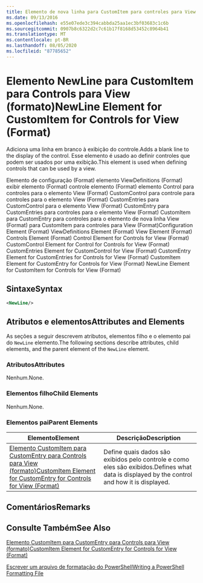 ```yaml
---
title: Elemento de nova linha para CustomItem para controles para View (Format) | Microsoft Docs
ms.date: 09/13/2016
ms.openlocfilehash: e55e07ede3c394cabbda25aa1ec3bf03683c1c6b
ms.sourcegitcommit: 0907b8c6322d2c7c61b17f8168d53452c8964b41
ms.translationtype: MT
ms.contentlocale: pt-BR
ms.lasthandoff: 08/05/2020
ms.locfileid: "87785652"
---
```

# <a name="newline-element-for-customitem-for-controls-for-view-format"></a><span data-ttu-id="bb187-102">Elemento NewLine para CustomItem para Controls para View (formato)</span><span class="sxs-lookup"><span data-stu-id="bb187-102">NewLine Element for CustomItem for Controls for View (Format)</span></span>

<span data-ttu-id="bb187-103">Adiciona uma linha em branco à exibição do controle.</span><span class="sxs-lookup"><span data-stu-id="bb187-103">Adds a blank line to the display of the control.</span></span> <span data-ttu-id="bb187-104">Esse elemento é usado ao definir controles que podem ser usados por uma exibição.</span><span class="sxs-lookup"><span data-stu-id="bb187-104">This element is used when defining controls that can be used by a view.</span></span>

<span data-ttu-id="bb187-105">Elemento de configuração (Format) elemento ViewDefinitions (Format) exibir elemento (Format) controle elemento (Format) elemento Control para controles para o elemento View (Format) CustomControl para controle para controles para o elemento View (Format) CustomEntries para CustomControl para o elemento View (Format) CustomEntry para CustomEntries para controles para o elemento View (Format) CustomItem para CustomEntry para controles para o elemento de nova linha View (Format) para CustomItem para controles para View (Format)</span><span class="sxs-lookup"><span data-stu-id="bb187-105">Configuration Element (Format) ViewDefinitions Element (Format) View Element (Format) Controls Element (Format) Control Element for Controls for View (Format) CustomControl Element for Control for Controls for View (Format) CustomEntries Element for CustomControl for View (Format) CustomEntry Element for CustomEntries for Controls for View (Format) CustomItem Element for CustomEntry for Controls for View (Format) NewLine Element for CustomItem for Controls for View (Format)</span></span>

## <a name="syntax"></a><span data-ttu-id="bb187-106">Sintaxe</span><span class="sxs-lookup"><span data-stu-id="bb187-106">Syntax</span></span>

```xml
<NewLine/>
```

## <a name="attributes-and-elements"></a><span data-ttu-id="bb187-107">Atributos e elementos</span><span class="sxs-lookup"><span data-stu-id="bb187-107">Attributes and Elements</span></span>

<span data-ttu-id="bb187-108">As seções a seguir descrevem atributos, elementos filho e o elemento pai do `NewLine` elemento.</span><span class="sxs-lookup"><span data-stu-id="bb187-108">The following sections describe attributes, child elements, and the parent element of the `NewLine` element.</span></span>

### <a name="attributes"></a><span data-ttu-id="bb187-109">Atributos</span><span class="sxs-lookup"><span data-stu-id="bb187-109">Attributes</span></span>

<span data-ttu-id="bb187-110">Nenhum.</span><span class="sxs-lookup"><span data-stu-id="bb187-110">None.</span></span>

### <a name="child-elements"></a><span data-ttu-id="bb187-111">Elementos filho</span><span class="sxs-lookup"><span data-stu-id="bb187-111">Child Elements</span></span>

<span data-ttu-id="bb187-112">Nenhum.</span><span class="sxs-lookup"><span data-stu-id="bb187-112">None.</span></span>

### <a name="parent-elements"></a><span data-ttu-id="bb187-113">Elementos pai</span><span class="sxs-lookup"><span data-stu-id="bb187-113">Parent Elements</span></span>

|<span data-ttu-id="bb187-114">Elemento</span><span class="sxs-lookup"><span data-stu-id="bb187-114">Element</span></span>|<span data-ttu-id="bb187-115">Descrição</span><span class="sxs-lookup"><span data-stu-id="bb187-115">Description</span></span>|
|-------------|-----------------|
|[<span data-ttu-id="bb187-116">Elemento CustomItem para CustomEntry para Controls para View (formato)</span><span class="sxs-lookup"><span data-stu-id="bb187-116">CustomItem Element for CustomEntry for Controls for View (Format)</span></span>](./customitem-element-for-customentry-for-controls-for-view-format.md)|<span data-ttu-id="bb187-117">Define quais dados são exibidos pelo controle e como eles são exibidos.</span><span class="sxs-lookup"><span data-stu-id="bb187-117">Defines what data is displayed by the control and how it is displayed.</span></span>|

## <a name="remarks"></a><span data-ttu-id="bb187-118">Comentários</span><span class="sxs-lookup"><span data-stu-id="bb187-118">Remarks</span></span>

## <a name="see-also"></a><span data-ttu-id="bb187-119">Consulte Também</span><span class="sxs-lookup"><span data-stu-id="bb187-119">See Also</span></span>

[<span data-ttu-id="bb187-120">Elemento CustomItem para CustomEntry para Controls para View (formato)</span><span class="sxs-lookup"><span data-stu-id="bb187-120">CustomItem Element for CustomEntry for Controls for View (Format)</span></span>](./customitem-element-for-customentry-for-controls-for-view-format.md)

[<span data-ttu-id="bb187-121">Escrever um arquivo de formatação do PowerShell</span><span class="sxs-lookup"><span data-stu-id="bb187-121">Writing a PowerShell Formatting File</span></span>](./writing-a-powershell-formatting-file.md)
